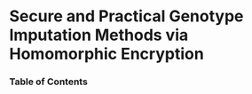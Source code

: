 # Secure and Practical Genotype Imputation Methods via Homomorphic Encryption

### Table of Contents

 
